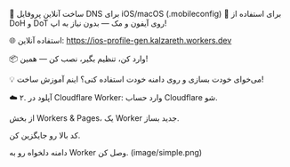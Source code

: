 
🎯 ساخت آنلاین پروفایل DNS برای iOS/macOS (.mobileconfig)
📱 برای استفاده از DoH و DoT روی آیفون و مک — بدون نیاز به اپ!

🌐 استفاده آنلاین:
https://ios-profile-gen.kalzareth.workers.dev

📦 وارد کن، تنظیم بگیر، نصب کن — همین!

💡 می‌خوای خودت بسازی و روی دامنه خودت استفاده کنی؟ اینم آموزش ساخت!

☁️ ۲. آپلود در Cloudflare Worker:
وارد حساب Cloudflare شو.

از بخش Workers & Pages، یک Worker جدید بساز.

کد بالا رو جایگزین کن.

دامنه دلخواه رو به Worker وصل کن.
(image/simple.png)

